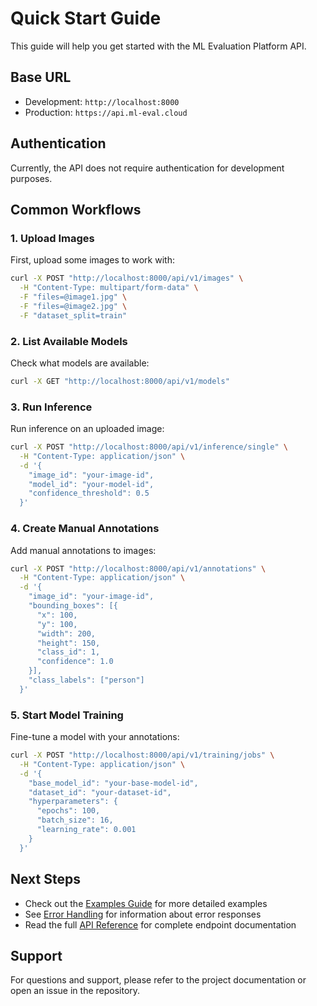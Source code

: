 # Quick Start Guide

This guide will help you get started with the ML Evaluation Platform API.

## Base URL

- Development: `http://localhost:8000`
- Production: `https://api.ml-eval.cloud`

## Authentication

Currently, the API does not require authentication for development purposes.

## Common Workflows

### 1. Upload Images

First, upload some images to work with:

```bash
curl -X POST "http://localhost:8000/api/v1/images" \
  -H "Content-Type: multipart/form-data" \
  -F "files=@image1.jpg" \
  -F "files=@image2.jpg" \
  -F "dataset_split=train"
```

### 2. List Available Models

Check what models are available:

```bash
curl -X GET "http://localhost:8000/api/v1/models"
```

### 3. Run Inference

Run inference on an uploaded image:

```bash
curl -X POST "http://localhost:8000/api/v1/inference/single" \
  -H "Content-Type: application/json" \
  -d '{
    "image_id": "your-image-id",
    "model_id": "your-model-id",
    "confidence_threshold": 0.5
  }'
```

### 4. Create Manual Annotations

Add manual annotations to images:

```bash
curl -X POST "http://localhost:8000/api/v1/annotations" \
  -H "Content-Type: application/json" \
  -d '{
    "image_id": "your-image-id",
    "bounding_boxes": [{
      "x": 100,
      "y": 100,
      "width": 200,
      "height": 150,
      "class_id": 1,
      "confidence": 1.0
    }],
    "class_labels": ["person"]
  }'
```

### 5. Start Model Training

Fine-tune a model with your annotations:

```bash
curl -X POST "http://localhost:8000/api/v1/training/jobs" \
  -H "Content-Type: application/json" \
  -d '{
    "base_model_id": "your-base-model-id",
    "dataset_id": "your-dataset-id",
    "hyperparameters": {
      "epochs": 100,
      "batch_size": 16,
      "learning_rate": 0.001
    }
  }'
```

## Next Steps

- Check out the [Examples Guide](examples.md) for more detailed examples
- See [Error Handling](error-handling.md) for information about error responses
- Read the full [API Reference](../api/README.md) for complete endpoint documentation

## Support

For questions and support, please refer to the project documentation or open an issue in the repository.

